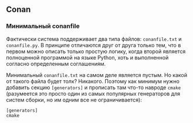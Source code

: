 ## Conan

### Минимальный conanfile

Фактически система поддерживает два типа файлов: `conanfile.txt` и
`conanfile.py`. В принципе отличаются друг от друга только тем, что в первом
можно описать только простую логику, когда второй является полноценной
программой на языке Python, хоть и выполненной согласно определенным
соглашениям.

Минимальный `conanfile.txt` на самом деле является пустым. Но какой от такого
файла будет толк? Никакого. Поэтому как минимум нужно добавить секцию
`[generators]` и прописать там что-то навроде `cmake` (разумеется это просто
один из самых популярных генераторов для систем сборки, но им одним все не
ограничивается):

```
[generators]
cmake
```

